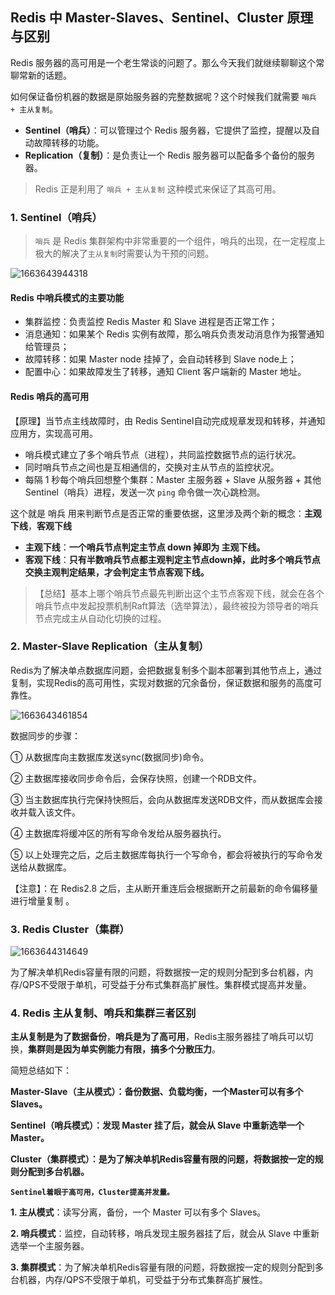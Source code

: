 ## Redis 中 Master-Slaves、Sentinel、Cluster 原理与区别

Redis 服务器的高可用是一个老生常谈的问题了。那么今天我们就继续聊聊这个常聊常新的话题。

如何保证备份机器的数据是原始服务器的完整数据呢？这个时候我们就需要 `哨兵 + 主从复制`。

- **Sentinel（哨兵）**：可以管理过个 Redis 服务器，它提供了监控，提醒以及自动故障转移的功能。
- **Replication（复制）**：是负责让一个 Redis 服务器可以配备多个备份的服务器。

> Redis 正是利用了 `哨兵 + 主从复制` 这种模式来保证了其高可用。

### 1. Sentinel（哨兵）

> `哨兵` 是 Redis 集群架构中非常重要的一个组件，哨兵的出现，在一定程度上极大的解决了`主从复制`时需要认为干预的问题。

![1663643944318](D:\OpenCode\mwiki-main\mNote\library\99-缓存\1663643944318.png)

#### Redis 中哨兵模式的主要功能

- 集群监控：负责监控 Redis Master 和 Slave 进程是否正常工作；
- 消息通知：如果某个 Redis 实例有故障，那么哨兵负责发动消息作为报警通知给管理员；
- 故障转移：如果 Master node 挂掉了，会自动转移到 Slave node上；
- 配置中心：如果故障发生了转移，通知 Client 客户端新的 Master 地址。

#### Redis 哨兵的高可用

【原理】当节点主线故障时，由 Redis Sentinel自动完成规章发现和转移，并通知应用方，实现高可用。

- 哨兵模式建立了多个哨兵节点（进程），共同监控数据节点的运行状况。
- 同时哨兵节点之间也是互相通信的，交换对主从节点的监控状况。
- 每隔 1 秒每个哨兵回想整个集群：Master 主服务器 + Slave 从服务器 + 其他 Sentinel（哨兵）进程，发送一次 `ping` 命令做一次心跳检测。

这个就是 哨兵 用来判断节点是否正常的重要依据，这里涉及两个新的概念：**主观下线**，**客观下线**

- **主观下线**：**一个哨兵节点判定主节点 down 掉即为 主观下线。**
- **客观下线**：**只有半数哨兵节点都主观判定主节点down掉，此时多个哨兵节点交换主观判定结果，才会判定主节点客观下线。**

> 【总结】基本上哪个哨兵节点最先判断出这个主节点客观下线，就会在各个哨兵节点中发起投票机制Raft算法（选举算法），最终被投为领导者的哨兵节点完成主从自动化切换的过程。

### 2. Master-Slave Replication（主从复制）

Redis为了解决单点数据库问题，会把数据复制多个副本部署到其他节点上，通过复制，实现Redis的高可用性，实现对数据的冗余备份，保证数据和服务的高度可靠性。

![1663643461854](D:\OpenCode\mwiki-main\mNote\library\99-缓存\1663643461854.png)

数据同步的步骤：

① 从数据库向主数据库发送sync(数据同步)命令。

② 主数据库接收同步命令后，会保存快照，创建一个RDB文件。

③ 当主数据库执行完保持快照后，会向从数据库发送RDB文件，而从数据库会接收并载入该文件。

④ 主数据库将缓冲区的所有写命令发给从服务器执行。

⑤ 以上处理完之后，之后主数据库每执行一个写命令，都会将被执行的写命令发送给从数据库。

【注意】：在 Redis2.8 之后，主从断开重连后会根据断开之前最新的命令偏移量进行增量复制 。

### 3. Redis Cluster（集群）

![1663644314649](D:\OpenCode\mwiki-main\mNote\library\99-缓存\1663644314649.png)

为了解决单机Redis容量有限的问题，将数据按一定的规则分配到多台机器，内存/QPS不受限于单机，可受益于分布式集群高扩展性。集群模式提高并发量。

### 4. Redis 主从复制、哨兵和集群三者区别

**主从复制是为了数据备份**，**哨兵是为了高可用**，Redis主服务器挂了哨兵可以切换，**集群则是因为单实例能力有限，搞多个分散压力**。

简短总结如下：

**Master-Slave（主从模式）：备份数据、负载均衡，一个Master可以有多个Slaves。**

**Sentinel（哨兵模式）：发现 Master 挂了后，就会从 Slave 中重新选举一个 Master。**

**Cluster（集群模式）：是为了解决单机Redis容量有限的问题，将数据按一定的规则分配到多台机器。**

**`Sentinel着眼于高可用，Cluster提高并发量。`**

**1. 主从模式**：读写分离，备份，一个 Master 可以有多个 Slaves。

**2. 哨兵模式**：监控，自动转移，哨兵发现主服务器挂了后，就会从 Slave 中重新选举一个主服务器。

**3. 集群模式**：为了解决单机Redis容量有限的问题，将数据按一定的规则分配到多台机器，内存/QPS不受限于单机，可受益于分布式集群高扩展性。
